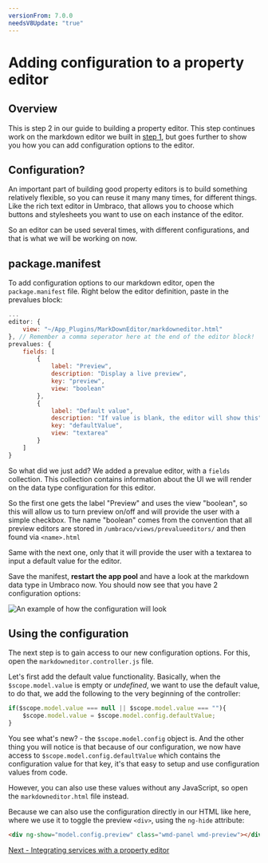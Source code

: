 ```yaml
---
versionFrom: 7.0.0
needsV8Update: "true"
---
```



# Adding configuration to a property editor

## Overview
This is step 2 in our guide to building a property editor. This step continues work on the markdown editor we built in [step 1](index.md), but goes further to show you how you can add configuration options to the editor.


## Configuration?
An important part of building good property editors is to build something relatively flexible, so you can reuse it many many times, for different things. Like the rich text editor in Umbraco, that allows you to choose which buttons and stylesheets you want to use on each instance of the editor.

So an editor can be used several times, with different configurations, and that is what we will be working on now.

## package.manifest
To add configuration options to our markdown editor, open the `package.manifest` file. Right below the editor definition, paste in the prevalues block:

```javascript
...
editor: {
	view: "~/App_Plugins/MarkDownEditor/markdowneditor.html"
}, // Remember a comma seperator here at the end of the editor block!
prevalues: {
	fields: [
		{
			label: "Preview",
			description: "Display a live preview",
			key: "preview",
			view: "boolean"
		},
		{
			label: "Default value",
			description: "If value is blank, the editor will show this",
			key: "defaultValue",
			view: "textarea"
		}
	]
}
```

So what did we just add? We added a prevalue editor, with a `fields` collection. This collection contains information about the UI we will render on the data type configuration for this editor.

So the first one gets the label "Preview" and uses the view "boolean", so this will allow us to turn preview on/off and will provide the user with a simple checkbox. The name "boolean" comes from the convention that all preview editors are stored in `/umbraco/views/prevalueeditors/` and then found via `<name>.html`

Same with the next one, only that it will provide the user with a textarea to input a default value for the editor.

Save the manifest, **restart the app pool** and have a look at the markdown data type in Umbraco now. You should now see that you have 2 configuration options:

![An example of how the configuration will look](images/editor-config.png)

## Using the configuration
The next step is to gain access to our new configuration options. For this, open the `markdowneditor.controller.js` file.

Let's first add the default value functionality. Basically, when the `$scope.model.value` is empty or *undefined*, we want to use the default value, to do that, we add the following to the very beginning of the controller:

```javascript
if($scope.model.value === null || $scope.model.value === ""){
	$scope.model.value = $scope.model.config.defaultValue;
}
```

You see what's new? - the `$scope.model.config` object is. And the other thing you will notice is that because of our configuration, we now have access to `$scope.model.config.defaultValue` which contains the configuration value for that key, it's that easy to setup and use configuration values from code.

However, you can also use these values without any JavaScript, so open the `markdowneditor.html` file instead.

Because we can also use the configuration directly in our HTML like here, where we use it to toggle the preview `<div>`, using the `ng-hide` attribute:

```html
<div ng-show="model.config.preview" class="wmd-panel wmd-preview"></div>
```

[Next - Integrating services with a property editor](part-3.md)
